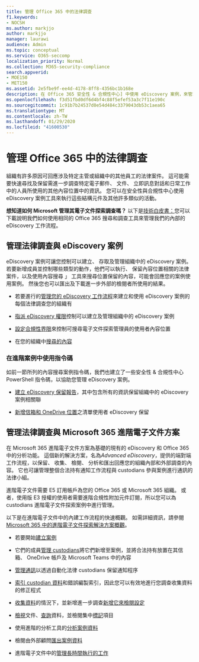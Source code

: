 ```yaml
---
title: 管理 Office 365 中的法律調查
f1.keywords:
- NOCSH
ms.author: markjjo
author: markjjo
manager: laurawi
audience: Admin
ms.topic: conceptual
ms.service: O365-seccomp
localization_priority: Normal
ms.collection: M365-security-compliance
search.appverid:
- MOE150
- MET150
ms.assetid: 2e5fbe9f-ee4d-4178-8ff8-4356bc1b168e
description: 在 Office 365 安全性 & 合規性中心] 中使用 eDiscovery 案例，來管理貴組織的法律調查。 如果您有 E5 訂閱，您可以進一步分析案例資料，藉由使用文字分析、 機器學習和進階電子文件的預測式編碼功能。
ms.openlocfilehash: f3d51fbd0df6d4bf4c88f5efef53a3c7f11e190c
ms.sourcegitcommit: 1c91b7b24537d0e54d484c3379043db53c1aea65
ms.translationtype: MT
ms.contentlocale: zh-TW
ms.lasthandoff: 01/29/2020
ms.locfileid: "41600530"
---
```

# <a name="manage-legal-investigations-in-office-365"></a>管理 Office 365 中的法律調查

組織有許多原因可回應涉及特定主管或組織中的其他員工的法律案件。 這可能需要快速尋找及保留需進一步調查特定電子郵件、 文件、 立即訊息對話和日常工作中的人員所使用的其他內容位置中的資訊。 您可以在安全性與合規性中心使用 eDiscovery 案例工具來執行這些結構元件及其他許多類似的活動。
  
**想知道如何 Microsoft 管理其電子文件探索調查嗎？** 以下是[技術白皮書：](https://go.microsoft.com/fwlink/?linkid=852161)您可以下載說明我們如何使用相同的 Office 365 搜尋和調查工具來管理我們的內部的 eDiscovery 工作流程。
   
## <a name="manage-legal-investigations-with-ediscovery-cases"></a>管理法律調查與 eDiscovery 案例

eDiscovery 案例可讓您控制可以建立、 存取及管理組織中的 eDiscovery 案例。 若要新增成員並控制哪些類型的動作，他們可以執行、 保留內容位置相關的法律案件，以及使用內容搜尋 」 工具來搜尋位置保留的內容，可能會回應您的案例使用案例。 然後您也可以匯出及下載進一步外部的檢閱者所使用的結果。
  
- 若要進行的[管理您的 eDiscovery 工作流程](ediscovery-cases.md)來建立和使用 eDiscovery 案例的每個法律調查您的組織有 
    
- [指派 eDiscovery 權限](assign-ediscovery-permissions.md)控制可以建立及管理組織中的 eDiscovery 案例 
    
- [設定合規性界限](tagging-and-assessment-in-advanced-ediscovery.md)來控制可搜尋電子文件探索管理員的使用者內容位置 
    
- 在您的組織中[搜尋的內容](search-for-content.md) 
    
### <a name="use-scripts-for-advanced-scenarios"></a>在進階案例中使用指令碼

如前一節所列的內容搜尋案例指令碼，我們也建立了一些安全性 & 合規性中心 PowerShell 指令碼，以協助您管理 eDiscovery 案例。
  
- [建立 eDiscovery 保留報告](create-a-report-on-holds-in-ediscovery-cases.md)，其中包含所有的資訊保留組織中的 eDiscovery 案例相關聯 
    
- [新增信箱和 OneDrive 位置](use-a-script-to-add-users-to-a-hold-in-ediscovery.md)之清單使用者 eDiscovery 保留 
  
## <a name="manage-legal-investigations-with-the-advanced-ediscovery-solution-in-microsoft-365"></a>管理法律調查與 Microsoft 365 進階電子文件方案

在 Microsoft 365 進階電子文件方案為基礎的現有的 eDiscovery 和 Office 365 中的分析功能。 這個新的解決方案，名為*Advanced eDiscovery*，提供的端對端工作流程，以保留、 收集、 檢閱、 分析和匯出回應您的組織內部和外部調查的內容。 它也可讓管理整個合法持有通知工作流程與 custodians 參與案例進行通訊的法律小組。

進階電子文件需要 E5 訂用帳戶為您的 Office 365 或 Microsoft 365 組織。 或者，使用版 E3 授權的使用者需要進階合規性附加元件訂閱，所以您可以為 custodians 進階電子文件探索案例中進行管理。

以下是在進階電子文件中的內建工作流程的快速概觀。 如需詳細資訊，請參閱 [Microsoft 365 中的進階電子文件探索解決方案概觀](overview-ediscovery-20.md)。

- 若要開始[建立案例](create-new-ediscovery-case.md)

- 它們的成員[管理 custodians](managing-custodians.md)將它們新增至案例，並將合法持有放置在其信箱、 OneDrive 帳戶及 Microsoft Teams 中的內容

- [管理通訊](managing-custodian-communications.md)以透過自動化法律 custodians 保留通知程序

- [索引 custodian 資料](processing-data-for-case.md)和錯誤編製索引，因此您可以有效地進行您調查收集資料的修正程式

- [收集資料](collecting-data-for-ediscovery.md)的情況下，並新增進一步調查[新增它來檢閱設定](collecting-data-for-ediscovery.md#adding-search-results-to-a-review-set)

- [檢視](view-documents-in-review-set.md)文件、[查詢](review-set-search.md)資料，並檢閱集中[標記](tagging-documents.md)項目

- 使用進階的分析工具的[分析案例資料](analyzing-data-in-review-set.md)

- 檢閱由外部顧問[匯出案例資料](exporting-data-ediscover20.md)

- 進階電子文件中的[管理長時間執行的工作](managing-jobs-ediscovery20.md)
